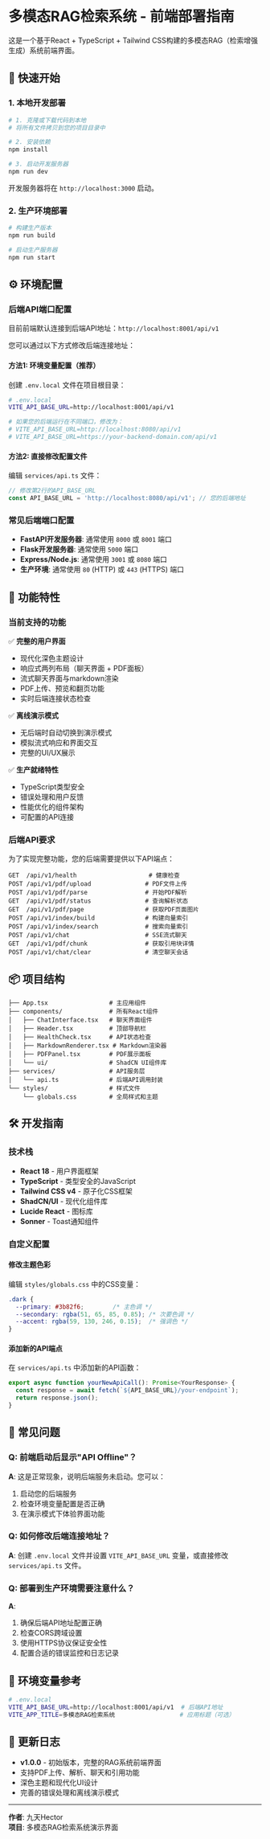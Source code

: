 # 多模态RAG检索系统 - 前端部署指南

这是一个基于React + TypeScript + Tailwind CSS构建的多模态RAG（检索增强生成）系统前端界面。

## 🚀 快速开始

### 1. 本地开发部署

```bash
# 1. 克隆或下载代码到本地
# 将所有文件拷贝到您的项目目录中

# 2. 安装依赖
npm install

# 3. 启动开发服务器
npm run dev
```

开发服务器将在 `http://localhost:3000` 启动。

### 2. 生产环境部署

```bash
# 构建生产版本
npm run build

# 启动生产服务器
npm run start
```

## ⚙️ 环境配置

### 后端API端口配置

目前前端默认连接到后端API地址：`http://localhost:8001/api/v1`

您可以通过以下方式修改后端连接地址：

#### 方法1: 环境变量配置（推荐）

创建 `.env.local` 文件在项目根目录：

```bash
# .env.local
VITE_API_BASE_URL=http://localhost:8001/api/v1

# 如果您的后端运行在不同端口，修改为：
# VITE_API_BASE_URL=http://localhost:8080/api/v1
# VITE_API_BASE_URL=https://your-backend-domain.com/api/v1
```

#### 方法2: 直接修改配置文件

编辑 `services/api.ts` 文件：

```typescript
// 修改第2行的API_BASE_URL
const API_BASE_URL = 'http://localhost:8080/api/v1'; // 您的后端地址
```

### 常见后端端口配置

- **FastAPI开发服务器**: 通常使用 `8000` 或 `8001` 端口
- **Flask开发服务器**: 通常使用 `5000` 端口  
- **Express/Node.js**: 通常使用 `3001` 或 `8080` 端口
- **生产环境**: 通常使用 `80` (HTTP) 或 `443` (HTTPS) 端口

## 🎯 功能特性

### 当前支持的功能

✅ **完整的用户界面**
- 现代化深色主题设计
- 响应式两列布局（聊天界面 + PDF面板）
- 流式聊天界面与markdown渲染
- PDF上传、预览和翻页功能
- 实时后端连接状态检查

✅ **离线演示模式**
- 无后端时自动切换到演示模式
- 模拟流式响应和界面交互
- 完整的UI/UX展示

✅ **生产就绪特性**
- TypeScript类型安全
- 错误处理和用户反馈
- 性能优化的组件架构
- 可配置的API连接

### 后端API要求

为了实现完整功能，您的后端需要提供以下API端点：

```
GET  /api/v1/health                    # 健康检查
POST /api/v1/pdf/upload               # PDF文件上传
POST /api/v1/pdf/parse                # 开始PDF解析
GET  /api/v1/pdf/status               # 查询解析状态
GET  /api/v1/pdf/page                 # 获取PDF页面图片
POST /api/v1/index/build              # 构建向量索引
POST /api/v1/index/search             # 搜索向量索引
POST /api/v1/chat                     # SSE流式聊天
GET  /api/v1/pdf/chunk                # 获取引用块详情
POST /api/v1/chat/clear               # 清空聊天会话
```

## 📦 项目结构

```
├── App.tsx                 # 主应用组件
├── components/             # 所有React组件
│   ├── ChatInterface.tsx   # 聊天界面组件
│   ├── Header.tsx          # 顶部导航栏
│   ├── HealthCheck.tsx     # API状态检查
│   ├── MarkdownRenderer.tsx # Markdown渲染器
│   ├── PDFPanel.tsx        # PDF展示面板
│   └── ui/                 # ShadCN UI组件库
├── services/               # API服务层
│   └── api.ts              # 后端API调用封装
└── styles/                 # 样式文件
    └── globals.css         # 全局样式和主题
```

## 🛠️ 开发指南

### 技术栈

- **React 18** - 用户界面框架
- **TypeScript** - 类型安全的JavaScript
- **Tailwind CSS v4** - 原子化CSS框架
- **ShadCN/UI** - 现代化组件库
- **Lucide React** - 图标库
- **Sonner** - Toast通知组件

### 自定义配置

#### 修改主题色彩

编辑 `styles/globals.css` 中的CSS变量：

```css
.dark {
  --primary: #3b82f6;        /* 主色调 */
  --secondary: rgba(51, 65, 85, 0.85); /* 次要色调 */
  --accent: rgba(59, 130, 246, 0.15);  /* 强调色 */
}
```

#### 添加新的API端点

在 `services/api.ts` 中添加新的API函数：

```typescript
export async function yourNewApiCall(): Promise<YourResponse> {
  const response = await fetch(`${API_BASE_URL}/your-endpoint`);
  return response.json();
}
```

## 🚨 常见问题

### Q: 前端启动后显示"API Offline"？

**A**: 这是正常现象，说明后端服务未启动。您可以：
1. 启动您的后端服务
2. 检查环境变量配置是否正确
3. 在演示模式下体验界面功能

### Q: 如何修改后端连接地址？

**A**: 创建 `.env.local` 文件并设置 `VITE_API_BASE_URL` 变量，或直接修改 `services/api.ts` 文件。

### Q: 部署到生产环境需要注意什么？

**A**: 
1. 确保后端API地址配置正确
2. 检查CORS跨域设置
3. 使用HTTPS协议保证安全性
4. 配置合适的错误监控和日志记录

## 🔧 环境变量参考

```bash
# .env.local
VITE_API_BASE_URL=http://localhost:8001/api/v1  # 后端API地址
VITE_APP_TITLE=多模态RAG检索系统                  # 应用标题（可选）
```

## 📝 更新日志

- **v1.0.0** - 初始版本，完整的RAG系统前端界面
- 支持PDF上传、解析、聊天和引用功能
- 深色主题和现代化UI设计
- 完善的错误处理和离线演示模式

---

**作者**: 九天Hector  
**项目**: 多模态RAG检索系统演示界面